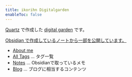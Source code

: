 ```yaml
---
title: ikorihn Digitalgarden
enableToc: false
---
```


[Quartz](https://github.com/jackyzha0/quartz) で作成した [digital garden](https://jzhao.xyz/posts/networked-thought) です。

[Obsidian で作成しているノートから一部を公開しています。](blog/Quartzを使ってObsidianを無料で公開してみた.md)

- [About me](aboutme)
- [All Tags](/tags) … タグ一覧
- [Notes](/note) … Obsidianで取っているメモ
- [Blog](/blog) … ブログに相当するコンテンツ
